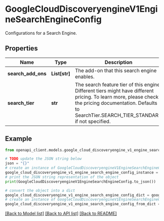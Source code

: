 # GoogleCloudDiscoveryengineV1EngineSearchEngineConfig

Configurations for a Search Engine.

## Properties

Name | Type | Description | Notes
------------ | ------------- | ------------- | -------------
**search_add_ons** | **List[str]** | The add-on that this search engine enables. | [optional] 
**search_tier** | **str** | The search feature tier of this engine. Different tiers might have different pricing. To learn more, please check the pricing documentation. Defaults to SearchTier.SEARCH_TIER_STANDARD if not specified. | [optional] 

## Example

```python
from openapi_client.models.google_cloud_discoveryengine_v1_engine_search_engine_config import GoogleCloudDiscoveryengineV1EngineSearchEngineConfig

# TODO update the JSON string below
json = "{}"
# create an instance of GoogleCloudDiscoveryengineV1EngineSearchEngineConfig from a JSON string
google_cloud_discoveryengine_v1_engine_search_engine_config_instance = GoogleCloudDiscoveryengineV1EngineSearchEngineConfig.from_json(json)
# print the JSON string representation of the object
print(GoogleCloudDiscoveryengineV1EngineSearchEngineConfig.to_json())

# convert the object into a dict
google_cloud_discoveryengine_v1_engine_search_engine_config_dict = google_cloud_discoveryengine_v1_engine_search_engine_config_instance.to_dict()
# create an instance of GoogleCloudDiscoveryengineV1EngineSearchEngineConfig from a dict
google_cloud_discoveryengine_v1_engine_search_engine_config_from_dict = GoogleCloudDiscoveryengineV1EngineSearchEngineConfig.from_dict(google_cloud_discoveryengine_v1_engine_search_engine_config_dict)
```
[[Back to Model list]](../README.md#documentation-for-models) [[Back to API list]](../README.md#documentation-for-api-endpoints) [[Back to README]](../README.md)


